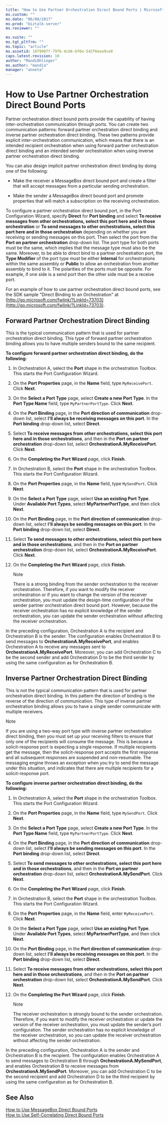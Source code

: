 ```yaml
---
title: "How to Use Partner Orchestration Direct Bound Ports | Microsoft Docs"
ms.custom: ""
ms.date: "06/08/2017"
ms.prod: "biztalk-server"
ms.reviewer: ""

ms.suite: ""
ms.tgt_pltfrm: ""
ms.topic: "article"
ms.assetid: 19f9987f-79fb-4cb6-bf6e-542f6eea9ce0
caps.latest.revision: 10
author: "MandiOhlinger"
ms.author: "mandia"
manager: "anneta"
---
```

# How to Use Partner Orchestration Direct Bound Ports
Partner orchestration direct bound ports provide the capability of having inter-orchestration communication through ports. You can create two communication patterns: forward partner orchestration direct binding and inverse partner orchestration direct binding. These two patterns provide explicit inter-orchestration communication, which means that there is an intended recipient orchestration when using forward partner orchestration direct binding and an intended sender orchestration when using inverse partner orchestration direct binding.  
  
 You can also design implicit partner orchestration direct binding by doing one of the following:  
  
-   Make the receiver a MessageBox direct bound port and create a filter that will accept messages from a particular sending orchestration.  
  
-   Make the sender a MessageBox direct bound port and promote properties that will match a subscription on the receiving orchestration.  
  
 To configure a partner orchestration direct bound port, in the Port Configuration Wizard, specify **Direct** for **Port binding** and select **To receive messages from other orchestrations, select this port here and in those orchestration** or **To send messages to other orchestrations, select this port here and in those orchestration** depending on whether you are receiving or sending messages on this port. Then select the port from the **Port on partner orchestration** drop-down list. The port type for both ports must be the same, which implies that the message type must also be the same. Moreover, to be able to direct bind to a partner orchestration port, the **Type Modifier** of the port type must be either **Internal** for orchestrations within the same assembly or **Public** to allow an orchestration from another assembly to bind to it. The polarities of the ports must be opposite. For example, if one side is a send port then the other side must be a receive port.  
  
 For an example of how to use partner orchestration direct bound ports, see the SDK sample "Direct Binding to an Orchestration" at [http://go.microsoft.com/fwlink/?LinkId=73703](http://go.microsoft.com/fwlink/?LinkId=73703).  
  
## Forward Partner Orchestration Direct Binding  
 This is the typical communication pattern that is used for partner orchestration direct binding. This type of forward partner orchestration binding allows you to have multiple senders bound to the same recipient.  
  
 **To configure forward partner orchestration direct binding, do the following:**  
  
1.  In Orchestration A, select the **Port** shape in the orchestration Toolbox. This starts the Port Configuration Wizard.  
  
2.  On the **Port Properties** page, in the **Name** field, type `MyReceivePort`. Click **Next**.  
  
3.  On the **Select a Port Type** page, select **Create a new Port Type**. In the **Port Type Name** field, type `MyPartnerPortType`. Click **Next**.  
  
4.  On the **Port Binding** page, in the **Port direction of communication** drop-down list, select **I'll always be receiving messages on this port**. In the **Port binding** drop-down list, select **Direct**.  
  
5.  Select **To receive messages from other orchestrations, select this port here and in those orchestrations**, and then in the **Port on partner orchestration** drop-down list, select **OrchestrationA.MyReceivePort**. Click **Next**.  
  
6.  On the **Completing the Port Wizard** page, click **Finish**.  
  
7.  In Orchestration B, select the **Port** shape in the orchestration Toolbox. This starts the Port Configuration Wizard.  
  
8.  On the **Port Properties** page, in the **Name** field, type `MySendPort`. Click **Next**.  
  
9. On the **Select a Port Type** page, select **Use an existing Port Type**. Under **Available Port Types**, select **MyPartnerPortType**, and then click **Next**.  
  
10. On the **Port Binding** page, in the **Port direction of communication** drop-down list, select **I'll always be sending messages on this port**. In the **Port binding** drop-down list, select **Direct**.  
  
11. Select **To send messages to other orchestrations, select this port here and in those orchestrations**, and then in the **Port on partner orchestration** drop-down list, select **OrchestrationA.MyReceivePort**. Click **Next**.  
  
12. On the **Completing the Port Wizard** page, click **Finish**.  
  
    > [!NOTE]
    >  There is a strong binding from the sender orchestration to the receiver orchestration. Therefore, if you want to modify the receiver orchestration or if you want to change the version of the receiver orchestration, you must update the design-time configuration of the sender partner orchestration direct bound port. However, because the receiver orchestration has no explicit knowledge of the sender orchestration, you can update the sender orchestration without affecting the receiver orchestration.  
  
 In the preceding configuration, Orchestration A is the recipient and Orchestration B is the sender. The configuration enables Orchestration B to send messages to **OrchestrationA.MyReceivePort**, and enables Orchestration A to receive any messages sent to **OrchestrationA.MyReceivePort**. Moreover, you can add Orchestration C to be the second sender and add Orchestration D to be the third sender by using the same configuration as for Orchestration B.  
  
## Inverse Partner Orchestration Direct Binding  
 This is not the typical communication pattern that is used for partner orchestration direct binding. In this pattern the direction of binding is the reverse of the direction of communication. This type of inverse partner orchestration binding allows you to have a single sender communicate with multiple receivers.  
  
> [!NOTE]
>  If you are using a two-way port type with inverse partner orchestration direct binding, then you must set up your receiving filters to ensure that only one of the recipients will consume the message. This is because a solicit-response port is expecting a single response. If multiple recipients get the message, then the solicit-response port accepts the first response and all subsequent responses are suspended and non-resumable. The messaging engine throws an exception when you try to send the message under this situation, and indicates that there are multiple recipients for a solicit-response port.  
  
 **To configure inverse partner orchestration direct binding, do the following:**  
  
1.  In Orchestration A, select the **Port** shape in the orchestration Toolbox. This starts the Port Configuration Wizard.  
  
2.  On the **Port Properties** page, in the **Name** field, type `MySendPort`. Click **Next**.  
  
3.  On the **Select a Port Type** page, select **Create a new Port Type**. In the **Port Type Name** field, type `MyPartnerPortType`. Click **Next**.  
  
4.  On the **Port Binding** page, in the **Port direction of communication** drop-down list, select **I'll always be sending messages on this port**. In the **Port binding** drop-down list, select **Direct**.  
  
5.  Select **To send messages to other orchestrations, select this port here and in those orchestrations**, and then in the **Port on partner orchestration** drop-down list, select **OrchestrationA.MySendPort**. Click **Next**.  
  
6.  On the **Completing the Port Wizard** page, click **Finish**.  
  
7.  In Orchestration B, select the **Port** shape in the orchestration Toolbox. This starts the Port Configuration Wizard.  
  
8.  On the **Port Properties** page, in the **Name** field, enter `MyReceivePort`. Click **Next**.  
  
9. On the **Select a Port Type** page, select **Use an existing Port Type**. Under **Available Port Types**, select **MyPartnerPortType**, and then click **Next**.  
  
10. On the **Port Binding** page, in the **Port direction of communication** drop-down list, select **I'll always be receiving messages on this port**. In the **Port binding** drop-down list, select **Direct**.  
  
11. Select **To receive messages from other orchestrations, select this port here and in those orchestrations**, and then in the **Port on partner orchestration** drop-down list, select **OrchestrationA.MySendPort**. Click **Next**.  
  
12. On the **Completing the Port Wizard** page, click **Finish**.  
  
    > [!NOTE]
    >  The receiver orchestration is strongly bound to the sender orchestration. Therefore, if you want to modify the receiver orchestration or update the version of the receiver orchestration, you must update the sender’s port configuration. The sender orchestration has no explicit knowledge of the receiver orchestration, so you can update the receiver orchestration without affecting the sender orchestration.  
  
 In the preceding configuration, Orchestration A is the sender and Orchestration B is the recipient. The configuration enables Orchestration A to send messages to Orchestration B through **OrchestrationA.MySendPort**, and enables Orchestration B to receive messages from **OrchestrationA.MySendPort**. Moreover, you can add Orchestration C to be the second recipient and add Orchestration D to be the third recipient by using the same configuration as for Orchestration B.  
  
## See Also  
 [How to Use MessageBox Direct Bound Ports](../core/how-to-use-messagebox-direct-bound-ports.md)   
 [How to Use Self-Correlating Direct Bound Ports](../core/how-to-use-self-correlating-direct-bound-ports.md)
